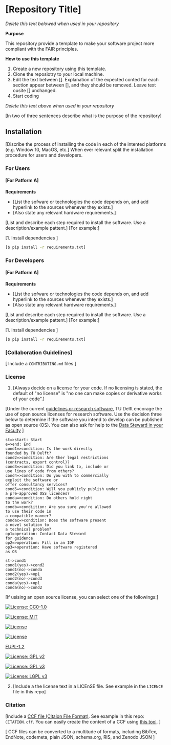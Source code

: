 # [Repository Title]

*Delete this text belowed when used in your repository*

**Purpose**

This repository provide a template to make your software project more compliant with the FAIR principles.

**How to use this template**

1. Create a new repository using this template.
2. Clone the reposiotry to your local machine.
3. Edit the text between []. Explanation of the expected conted for each section appear between [], and they should be removed. Leave text ousite [] unchanged.
4. Start coding

*Delete this text above when used in your repository*

[In two of three sentences describe what is the purpose of the repository]

## Installation

[Discribe the process of installing the code in each of the intented platforms (e.g. Window 10, MacOS, etc.]
When ever relevant split the installation procedure for users and developers.

### For Users

#### [For Patform A]

**Requirements** 
- [List the sofware or technologies the code depends on, and add hyperlink to the sources whenever they exists.]
- [Also state any relevant hardware requirements.]

[List and describe each step required to install the software. Use a description/example pattent.]
[For example:]

[1. Install dependencies ]

```bash
[$ pip install -r requirements.txt]
```

### For Developers

#### [For Patform A]

**Requirements** 
- [List the sofware or technologies the code depends on, and add hyperlink to the sources whenever they exists.]
- [Also state any relevant hardware requirements.]

[List and describe each step required to install the software. Use a description/example pattent.]
[For example:]

[1. Install dependencies ]

```bash
[$ pip install -r requirements.txt]
```

### [Collaboration Guidelines]

[ Include a `CONTRIBUTING.md` files ]

### License

1. [Always decide on a license for your code. If no licensing is stated, the default of "no license" is "no one can make copies or derivative works of your code".] 

[Under the current [guidelines or research software](https://d2k0ddhflgrk1i.cloudfront.net/TUDelft/Over_TU_Delft/Strategie/TU%20Delft%20Research%20Software%20Guidelines.pdf), TU Delft encorage the use of open source licenses for research software. Use the decision three below to determine if the software you intend to develop can be published as open source (OS). You can also ask for help to the [Data Steward in your Faculty](https://www.tudelft.nl/library/research-data-management/r/support/data-stewardship/contact) ]

```flow
st=>start: Start
e=>end: End
cond1=>condition: Is the work directly 
founded by TU Delft?
cond2=>condition: Are ther legal restrictions
(contracts, export control)?
cond3=>condition: Did you link to, include or
use lines of code from others?
cond4=>condition: Do you with to commercially 
exploit the software or
offer consultancy services?
cond5=>condition: Will you publicly publish under 
a pre-approved OSS licences?
conda=>condition: Do others hold right 
to the work?
condb=>condiition: Are you sure you're allowed
to use their code in
a compatible manner?
condac=>condition: Does the software present
a novel solution to
a technical problem?
op1=operation: Contact Data Steward
for guidence
op2=>operation: Fill in an IDF
op3=>operation: Have software registered
as OS

st->cond1
cond1(yes)->cond2
cond1(no)->conda
cond2(yes)->op1
cond2(no)->cond3
conda(yes)->op1
conda(no)->cond2

```




[If usising an open source license, you can select one of the followings:]

[![License: CC0-1.0](https://img.shields.io/badge/License-CC0%201.0-lightgrey.svg)](http://creativecommons.org/publicdomain/zero/1.0/)

[![License: MIT](https://img.shields.io/badge/License-MIT-yellow.svg)](https://opensource.org/licenses/MIT)

[![License](https://img.shields.io/badge/License-BSD%203--Clause-blue.svg)](https://opensource.org/licenses/BSD-3-Clause)

[![License](https://img.shields.io/badge/License-Apache%202.0-blue.svg)](https://opensource.org/licenses/Apache-2.0)

[EUPL-1.2](https://opensource.org/licenses/EUPL-1.2)

[![License: GPL v2](https://img.shields.io/badge/License-GPL%20v2-blue.svg)](https://www.gnu.org/licenses/old-licenses/gpl-2.0.en.html)

[![License: GPL v3](https://img.shields.io/badge/License-GPLv3-blue.svg)](https://www.gnu.org/licenses/gpl-3.0)

[![License: LGPL v3](https://img.shields.io/badge/License-LGPL%20v3-blue.svg)](https://www.gnu.org/licenses/lgpl-3.0)

2. [Include a the license text in a LICEnSE file. See example in the `LICENCE` file in this repo]


### Citation

[Include a [CCF file (Citaion File Format)](https://citation-file-format.github.io/). See example in this repo: `CITATION.cff`. You can easily create the content of a CCF using [this tool](https://citation-file-format.github.io/cff-initializer-javascript/). ]

[ CCF files can be converted to a multitude of formats, including BibTex,  EndNote, codemeta, plain JSON, schema.org, RIS, and Zenodo JSON ]
